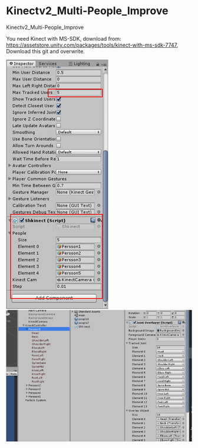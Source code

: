 # Kinectv2_Multi-People_Improve
Kinectv2_Multi-People_Improve


You need Kinect with MS-SDK, download from: https://assetstore.unity.com/packages/tools/kinect-with-ms-sdk-7747,
Download this git and overwrite.

 <img src="https://github.com/shinn716/Kinectv2_Multi-People_Improve/blob/master/Snipaste_2018-03-03_11-29-49.png " /></a>
 <img src="https://github.com/shinn716/Kinectv2_Multi-People_Improve/blob/master/Snipaste_2018-03-03_11-31-25.png" /></a>
